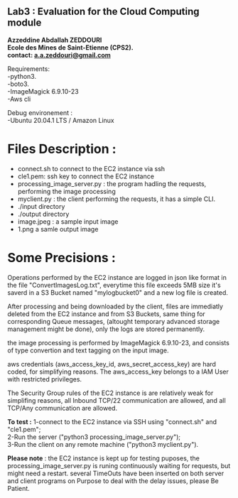 ## Lab3 : Evaluation for the Cloud Computing module
**Azzeddine Abdallah ZEDDOURI   
Ecole des Mines de Saint-Etienne (CPS2).  
contact: a.a.zeddouri@gmail.com** 


Requirements:  
-python3.  
-boto3.  
-ImageMagick 6.9.10-23  
-Aws cli  
  
Debug environement :  
 -Ubuntu 20.04.1 LTS / Amazon Linux 

# Files Description :
* connect.sh to connect to the EC2 instance via ssh
* cle1.pem: ssh key to connect the EC2 instance
* processing_image_server.py : the program hadling the requests, performing the image processing
* myclient.py : the client performing the requests, it has  a simple CLI.
* ./input directory
* ./output directory
* image.jpeg : a sample input image
* 1.png a samle output image

# Some Precisions :
Operations performed by the EC2 instance are logged in json like format in the file 
"ConvertImagesLog.txt", everytime this file exceeds 5MB size it's saverd in a S3 Bucket named "mylogbucket0"
and a new log file is created.

After processing and being downloaded by the client, files are immediatly deleted from the EC2 instance and from S3 Buckets, 
same thing for corresponding Queue messages, (altought temporary advanced storage management might be done),
only the logs are stored permanently.

the image processing is performed by ImageMagick 6.9.10-23, and consists of type 
convertion and text tagging on the input image.

aws credentials (aws_access_key_id, aws_secret_access_key) are hard coded, for simplifying reasons.
The aws_access_key belongs to a IAM User with restricted privileges.

The Security Group rules of the EC2 instance is are relatively weak for simplifing reasons, all Inbound TCP/22 communication are allowed,
and all TCP/Any communication are allowed.

**To test :** 
  1-connect to the EC2 instance via SSH using "connect.sh" and "cle1.pem";  
  2-Run the server ("python3 processing_image_server.py");  
  3-Run the client on any remote machine ("python3 myclient.py").  
  
**Please note** : the EC2 instance is kept up for testing puposes, the processing_image_server.py is runing continuously waiting for requests, 
                but might need a restart.
               several TimeOuts have been inserted on both server and client programs on Purpose to deal with the delay issues, please Be Patient.
              

